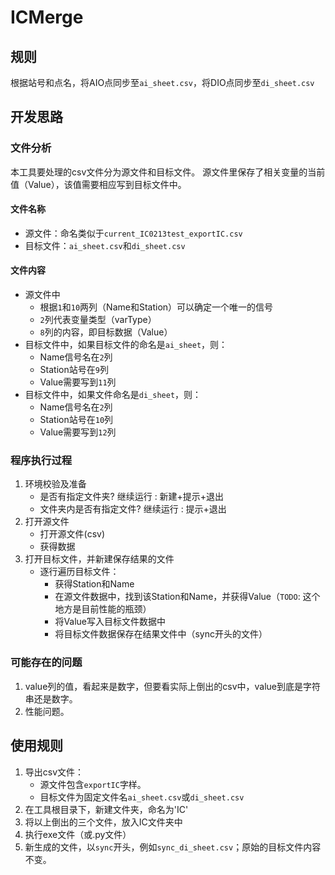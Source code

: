 ﻿# ICMerge

## 规则
根据站号和点名，将AIO点同步至`ai_sheet.csv`，将DIO点同步至`di_sheet.csv`

## 开发思路

### 文件分析
本工具要处理的csv文件分为源文件和目标文件。
源文件里保存了相关变量的当前值（Value），该值需要相应写到目标文件中。

#### 文件名称
- 源文件：命名类似于`current_IC0213test_exportIC.csv`
- 目标文件：`ai_sheet.csv`和`di_sheet.csv`

#### 文件内容
- 源文件中
    - 根据`1`和`10`两列（Name和Station）可以确定一个唯一的信号
    - `2`列代表变量类型（varType）
    - `8`列的内容，即目标数据（Value）
- 目标文件中，如果目标文件的命名是`ai_sheet`，则：
    - Name信号名在`2`列
    - Station站号在`9`列
    - Value需要写到`11`列
- 目标文件中，如果文件命名是`di_sheet`，则：
    - Name信号名在`2`列
    - Station站号在`10`列
    - Value需要写到`12`列

### 程序执行过程
1. 环境校验及准备
    - 是否有指定文件夹? 继续运行 : 新建+提示+退出
    - 文件夹内是否有指定文件? 继续运行 : 提示+退出
2. 打开源文件
    - 打开源文件(csv)
    - 获得数据
3. 打开目标文件，并新建保存结果的文件
    - 逐行遍历目标文件：
        - 获得Station和Name
        - 在源文件数据中，找到该Station和Name，并获得Value（`TODO`: 这个地方是目前性能的瓶颈）
        - 将Value写入目标文件数据中
        - 将目标文件数据保存在结果文件中（sync开头的文件）

### 可能存在的问题
1. value列的值，看起来是数字，但要看实际上倒出的csv中，value到底是字符串还是数字。
2. 性能问题。

## 使用规则
1. 导出csv文件：
    - 源文件包含`exportIC`字样。
    - 目标文件为固定文件名`ai_sheet.csv`或`di_sheet.csv`
2. 在工具根目录下，新建文件夹，命名为'IC'
3. 将以上倒出的三个文件，放入IC文件夹中
4. 执行exe文件（或.py文件）
5. 新生成的文件，以`sync`开头，例如`sync_di_sheet.csv`；原始的目标文件内容不变。